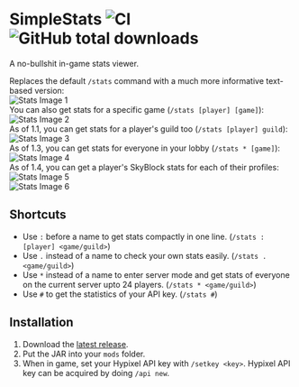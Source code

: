 # SimpleStats ![CI](https://github.com/mew/SimpleStats/workflows/CI/badge.svg?branch=rewrite&event=push) ![GitHub total downloads](https://img.shields.io/github/downloads/mew/simplestats/total) 
A no-bullshit in-game stats viewer.

Replaces the default `/stats` command with a much more informative text-based version:  
![Stats Image 1](https://i.imgur.com/8znoeTO.png)  
You can also get stats for a specific game (`/stats [player] [game]`):  
![Stats Image 2](https://i.imgur.com/6mY49nO.png)  
As of 1.1, you can get stats for a player's guild too (`/stats [player] guild`):  
![Stats Image 3](https://i.imgur.com/1h2w3rA.png)  
As of 1.3, you can get stats for everyone in your lobby (`/stats * [game]`):
![Stats Image 4](https://i.imgur.com/foybXXy.png)  
As of 1.4, you can get a player's SkyBlock stats for each of their profiles:
![Stats Image 5](https://i.imgur.com/FG9n0yA.png)  
![Stats Image 6](https://i.imgur.com/DvYZSy6.png)

## Shortcuts
- Use `:` before a name to get stats compactly in one line. (`/stats :[player] <game/guild>`)
- Use `.` instead of a name to check your own stats easily. (`/stats . <game/guild>`)
- Use `*` instead of a name to enter server mode and get stats of everyone on the current server upto 24 players. (`/stats * <game/guild>`)
- Use `#` to get the statistics of your API key. (`/stats #`)

## Installation
1. Download the [latest release](https://github.com/mew/SimpleStats/releases/latest/).
2. Put the JAR into your `mods` folder.
3. When in game, set your Hypixel API key with `/setkey <key>`. Hypixel API key can be acquired by doing `/api new`.
